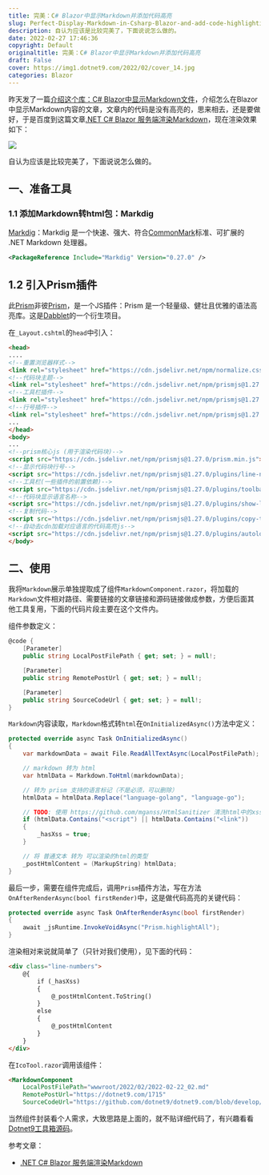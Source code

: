 ```yaml
---
title: 完美：C# Blazor中显示Markdown并添加代码高亮
slug: Perfect-Display-Markdown-in-Csharp-Blazor-and-add-code-highlighting
description: 自认为应该是比较完美了，下面说说怎么做的。
date: 2022-02-27 17:46:36
copyright: Default
originaltitle: 完美：C# Blazor中显示Markdown并添加代码高亮
draft: False
cover: https://img1.dotnet9.com/2022/02/cover_14.jpg
categories: Blazor
---
```


昨天发了一篇[介绍这个库：C# Blazor中显示Markdown文件](https://mp.weixin.qq.com/s/CGSJ4qkVdaSg738nSyXhLg)，介绍怎么在Blazor中显示Markdown内容的文章，文章内的代码是没有高亮的，思来相去，还是要做好，于是百度到这篇文章[.NET C# Blazor 服务端渲染Markdown](https://blog.csdn.net/qq_37214567/article/details/122949945)，现在渲染效果如下：

![](https://img1.dotnet9.com/2022/02/1601.gif)

自认为应该是比较完美了，下面说说怎么做的。

## 一、准备工具

### 1.1 添加Markdown转html包：Markdig

[Markdig](https://github.com/xoofx/markdig)：Markdig 是一个快速、强大、符合[CommonMark](http://commonmark.org/)标准、可扩展的 .NET Markdown 处理器。

```xml
<PackageReference Include="Markdig" Version="0.27.0" />
```

## 1.2 引入Prism插件

此[Prism](https://github.com/PrismJS/prism)非彼[Prism](https://github.com/PrismLibrary/Prism)，是一个JS插件：Prism 是一个轻量级、健壮且优雅的语法高亮库。这是[Dabblet](https://dabblet.com/)的一个衍生项目。

在`_Layout.cshtml`的`head`中引入：

```html
<head>
....
<!--重置浏览器样式-->
<link rel="stylesheet" href="https://cdn.jsdelivr.net/npm/normalize.css@8.0.1/normalize.css">
<!--代码块主题-->
<link rel="stylesheet" href="https://cdn.jsdelivr.net/npm/prismjs@1.27.0/themes/prism-coy.min.css">
<!--工具栏插件-->
<link rel="stylesheet" href="https://cdn.jsdelivr.net/npm/prismjs@1.27.0/plugins/toolbar/prism-toolbar.min.css">
<!--行号插件-->
<link rel="stylesheet" href="https://cdn.jsdelivr.net/npm/prismjs@1.27.0/plugins/line-numbers/prism-line-numbers.min.css">
...
</head>
<body>
...
<!--prism核心js (用于渲染代码块)-->
<script src="https://cdn.jsdelivr.net/npm/prismjs@1.27.0/prism.min.js"></script>
<!--显示代码块行号-->
<script src="https://cdn.jsdelivr.net/npm/prismjs@1.27.0/plugins/line-numbers/prism-line-numbers.min.js"></script>
<!--工具栏(一些插件的前置依赖)-->
<script src="https://cdn.jsdelivr.net/npm/prismjs@1.27.0/plugins/toolbar/prism-toolbar.min.js"></script>
<!--代码块显示语言名称-->
<script src="https://cdn.jsdelivr.net/npm/prismjs@1.27.0/plugins/show-language/prism-show-language.min.js"></script>
<!--复制代码-->
<script src="https://cdn.jsdelivr.net/npm/prismjs@1.27.0/plugins/copy-to-clipboard/prism-copy-to-clipboard.min.js"></script>
<!--自动去cdn加载对应语言的代码高亮js-->
<script src="https://cdn.jsdelivr.net/npm/prismjs@1.27.0/plugins/autoloader/prism-autoloader.min.js"></script>
</body>
```

## 二、使用

我将`Markdown`展示单独提取成了组件`MarkdownComponent.razor`，将加载的`Markdown`文件相对路径、需要链接的文章链接和源码链接做成参数，方便后面其他工具复用，下面的代码片段主要在这个文件内。

组件参数定义：

```C#
@code {
    [Parameter]
    public string LocalPostFilePath { get; set; } = null!;

    [Parameter]
    public string RemotePostUrl { get; set; } = null!;

    [Parameter]
    public string SourceCodeUrl { get; set; } = null!;
}
```

`Markdown`内容读取，`Markdown`格式转`html`在`OnInitializedAsync()`方法中定义：

```C#
protected override async Task OnInitializedAsync()
{
    var markdownData = await File.ReadAllTextAsync(LocalPostFilePath);

    // markdown 转为 html
    var htmlData = Markdown.ToHtml(markdownData);

    // 转为 prism 支持的语言标记（不是必须，可以删除）
    htmlData = htmlData.Replace("language-golang", "language-go");

    // TODO: 使用 https://github.com/mganss/HtmlSanitizer 清洗html中的xss
    if (htmlData.Contains("<script") || htmlData.Contains("<link"))
    {
        _hasXss = true;
    }

    // 将 普通文本 转为 可以渲染的html的类型
    _postHtmlContent = (MarkupString) htmlData;
}
```

最后一步，需要在组件完成后，调用`Prism`插件方法，写在方法`OnAfterRenderAsync(bool firstRender)`中，这是做代码高亮的关键代码：

```C#
protected override async Task OnAfterRenderAsync(bool firstRender)
{
    await _jsRuntime.InvokeVoidAsync("Prism.highlightAll");
}
```

渲染相对来说就简单了（只针对我们使用），见下面的代码：

```html
<div class="line-numbers">
    @{
        if (_hasXss)
        {
            @_postHtmlContent.ToString()
        }
        else
        {
            @_postHtmlContent
        }
    }
</div>
```

在`IcoTool.razor`调用该组件：

```html
<MarkdownComponent
    LocalPostFilePath="wwwroot/2022/02/2022-02-22_02.md"
    RemotePostUrl="https://dotnet9.com/1715"
    SourceCodeUrl="https://github.com/dotnet9/dotnet9.com/blob/develop/src/Dotnet9.Tools.Web/Pages/Public/ImageTools/IcoTool.razor"/>
```

当然组件封装看个人需求，大致思路是上面的，就不贴详细代码了，有兴趣看看[Dotnet9工具箱源码](https://github.com/dotnet9/dotnet9.com)。

参考文章：

- [.NET C# Blazor 服务端渲染Markdown](https://blog.csdn.net/qq_37214567/article/details/122949945)